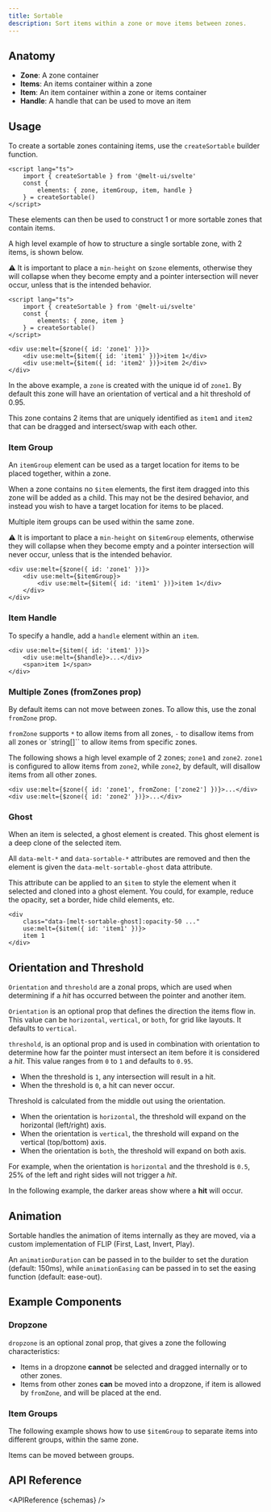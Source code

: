 ```yaml
---
title: Sortable
description: Sort items within a zone or move items between zones.
---
```


<script>
    import { APIReference, Preview, Callout } from '$docs/components'
    export let snippets
    export let previews
    export let schemas
</script>

## Anatomy

- **Zone**: A zone container
- **Items**: An items container within a zone
- **Item**: An item container within a zone or items container
- **Handle**: A handle that can be used to move an item

## Usage

To create a sortable zones containing items, use the `createSortable` builder function.

```svelte {3-5}
<script lang="ts">
	import { createSortable } from '@melt-ui/svelte'
	const {
		elements: { zone, itemGroup, item, handle }
	} = createSortable()
</script>
```

These elements can then be used to construct 1 or more sortable zones that contain items.

A high level example of how to structure a single sortable zone, with 2 items, is shown below.

<Callout type='warning'>

⚠️ It is important to place a <code>min-height</code> on <code>$zone</code> elements, otherwise they
will collapse when they become empty and a pointer intersection will never occur, unless that is the
intended behavior.

</Callout>

```svelte
<script lang="ts">
	import { createSortable } from '@melt-ui/svelte'
	const {
		elements: { zone, item }
	} = createSortable()
</script>

<div use:melt={$zone({ id: 'zone1' })}>
	<div use:melt={$item({ id: 'item1' })}>item 1</div>
	<div use:melt={$item({ id: 'item2' })}>item 2</div>
</div>
```

In the above example, a `zone` is created with the unique id of `zone1`. By default this zone will
have an orientation of vertical and a hit threshold of 0.95.

This zone contains 2 items that are uniquely identified as `item1` and `item2` that can be dragged
and intersect/swap with each other.

### Item Group

An `itemGroup` element can be used as a target location for items to be placed together, within a
zone.

When a zone contains no `$item` elements, the first item dragged into this zone will be added as a
child. This may not be the desired behavior, and instead you wish to have a target location for
items to be placed.

Multiple item groups can be used within the same zone.

<Callout type='warning'>

⚠️ It is important to place a <code>min-height</code> on <code>$itemGroup</code> elements, otherwise
they will collapse when they become empty and a pointer intersection will never occur, unless that
is the intended behavior.

</Callout>

```svelte {2}
<div use:melt={$zone({ id: 'zone1' })}>
	<div use:melt={$itemGroup}>
		<div use:melt={$item({ id: 'item1' })}>item 1</div>
	</div>
</div>
```

### Item Handle

To specify a handle, add a `handle` element within an `item`.

```svelte {2}
<div use:melt={$item({ id: 'item1' })}>
	<div use:melt={$handle}>...</div>
	<span>item 1</span>
</div>
```

### Multiple Zones (fromZones prop)

By default items can not move between zones. To allow this, use the zonal `fromZone` prop.

`fromZone` supports `*` to allow items from all zones, `-` to disallow items from all zones or
`string[]`` to allow items from specific zones.

The following shows a high level example of 2 zones; `zone1` and `zone2`. `zone1` is configured to
allow items from `zone2`, while `zone2`, by default, will disallow items from all other zones.

```svelte {1}
<div use:melt={$zone({ id: 'zone1', fromZone: ['zone2'] })}>...</div>
<div use:melt={$zone({ id: 'zone2' })}>...</div>
```

### Ghost

When an item is selected, a ghost element is created. This ghost element is a deep clone of the
selected item.

All `data-melt-*` and `data-sortable-*` attributes are removed and then the element is given the
`data-melt-sortable-ghost` data attribute.

This attribute can be applied to an `$item` to style the element when it selected and cloned into a
ghost element. You could, for example, reduce the opacity, set a border, hide child elements, etc.

<!-- prettier-ignore -->
```svelte {2}
<div 
	class="data-[melt-sortable-ghost]:opacity-50 ..." 
	use:melt={$item({ id: 'item1' })}>
	item 1
</div>
```

## Orientation and Threshold

`Orientation` and `threshold` are a zonal props, which are used when determining if a _hit_ has
occurred between the pointer and another item.

`Orientation` is an optional prop that defines the direction the items flow in. This value can be
`horizontal`, `vertical`, or `both`, for grid like layouts. It defaults to `vertical`.

`threshold`, is an optional prop and is used in combination with orientation to determine how far
the pointer must intersect an item before it is considered a _hit_. This value ranges from `0` to
`1` and defaults to `0.95`.

- When the threshold is `1`, any intersection will result in a hit.
- When the threshold is `0`, a hit can never occur.

Threshold is calculated from the middle out using the orientation.

- When the orientation is `horizontal`, the threshold will expand on the horizontal (left/right)
  axis.
- When the orientation is `vertical`, the threshold will expand on the vertical (top/bottom) axis.
- When the orientation is `both`, the threshold will expand on both axis.

For example, when the orientation is `horizontal` and the threshold is `0.5`, 25% of the left and
right sides will not trigger a _hit_.

In the following example, the darker areas show where a **hit** will occur.

<Preview code={snippets.threshold}>
    <svelte:component this={previews.threshold} />
</Preview>

## Animation

Sortable handles the animation of items internally as they are moved, via a custom implementation of
FLIP (First, Last, Invert, Play).

An `animationDuration` can be passed in to the builder to set the duration (default: 150ms), while
`animationEasing` can be passed in to set the easing function (default: ease-out).

<Preview code={snippets.animation}>
    <svelte:component this={previews.animation} />
</Preview>

## Example Components

### Dropzone

`dropzone` is an optional zonal prop, that gives a zone the following characteristics:

- Items in a dropzone **cannot** be selected and dragged internally or to other zones.
- Items from other zones **can** be moved into a dropzone, if item is allowed by `fromZone`, and
  will be placed at the end.

<Preview code={snippets.dropzone}>
    <svelte:component this={previews.dropzone} />
</Preview>

### Item Groups

The following example shows how to use `$itemGroup` to separate items into different groups, within
the same zone.

Items can be moved between groups.

<Preview code={snippets.items}>
    <svelte:component this={previews.items} />
</Preview>

## API Reference

<APIReference {schemas} />
